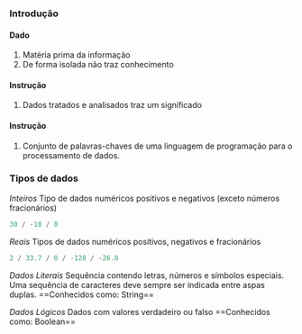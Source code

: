 ### Introdução
#### Dado
1. Matéria prima da informação
2. De forma isolada não traz conhecimento
#### Instrução
1. Dados tratados e analisados traz um significado
#### Instrução
1. Conjunto de palavras-chaves de uma linguagem de programação para o processamento de dados.

### Tipos de dados

*Inteiros*
	Tipo de dados numéricos positivos e negativos (exceto números fracionários)
 ```javascript   
 30 / -10 / 0
 ```

*Reais*
	Tipos de dados numéricos positivos, negativos e fracionários
```javascript
2 / 33.7 / 0 / -128 / -26.0
```

*Dados Literais*
	Sequência contendo letras, números e símbolos especiais. Uma sequência de caracteres deve sempre ser indicada entre aspas duplas.
	==Conhecidos como: String==

*Dados Lógicos*
	Dados com valores verdadeiro ou falso
	==Conhecidos como: Boolean==